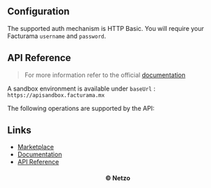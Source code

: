 ## Configuration

The supported auth mechanism is HTTP Basic. You will require your Facturama
`username` and `password`.

## API Reference

> For more information refer to the official [documentation](#links)

A sandbox environment is available under `baseUrl` :
`https://apisandbox.facturama.mx`

The following operations are supported by the API:

## Links

- [Marketplace](https://app.netzo.io/resources/resource-http-facturama)
- [Documentation](https://apisandbox.facturama.mx/)
- [API Reference](https://apisandbox.facturama.mx/Docs)

<div align="center">
  <h4>© Netzo</h4>
</div>
